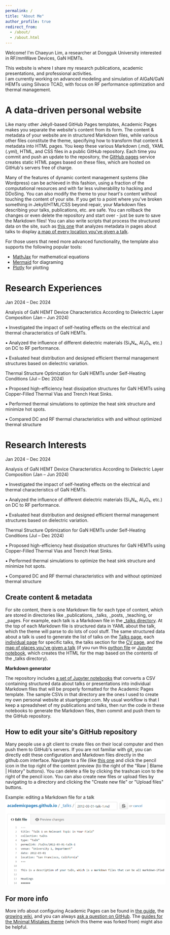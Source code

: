 ```yaml
---
permalink: /
title: "About Me"
author_profile: true
redirect_from: 
  - /about/
  - /about.html
---
```


Welcome! I'm Chaeyun Lim, a researcher at Dongguk University interested in RF/mmWave Devices, GaN HEMTs.

This website is where I share my research publications, academic presentations, and professional activities.  
I am currently working on advanced modeling and simulation of AlGaN/GaN HEMTs using Silvaco TCAD, with focus on RF performance optimization and thermal management.

A data-driven personal website
======

Like many other Jekyll-based GitHub Pages templates, Academic Pages makes you separate the website's content from its form. The content & metadata of your website are in structured Markdown files, while various other files constitute the theme, specifying how to transform that content & metadata into HTML pages. You keep these various Markdown (.md), YAML (.yml), HTML, and CSS files in a public GitHub repository. Each time you commit and push an update to the repository, the [GitHub pages](https://pages.github.com/) service creates static HTML pages based on these files, which are hosted on GitHub's servers free of charge.

Many of the features of dynamic content management systems (like Wordpress) can be achieved in this fashion, using a fraction of the computational resources and with far less vulnerability to hacking and DDoSing. You can also modify the theme to your heart's content without touching the content of your site. If you get to a point where you've broken something in Jekyll/HTML/CSS beyond repair, your Markdown files describing your talks, publications, etc. are safe. You can rollback the changes or even delete the repository and start over - just be sure to save the Markdown files! You can also write scripts that process the structured data on the site, such as [this one](https://github.com/academicpages/academicpages.github.io/blob/master/talkmap.ipynb) that analyzes metadata in pages about talks to display [a map of every location you've given a talk](https://academicpages.github.io/talkmap.html).

For those users that need more advanced functionality, the template also supports the following popular tools:
- [MathJax](https://www.mathjax.org/) for mathematical equations
- [Mermaid](https://mermaid.js.org/) for diagraming
- [Plotly](https://plotly.com/javascript/) for plotting
  

Research Experiences
======
Jan 2024 – Dec 2024

Analysis of GaN HEMT Device Characteristics According to Dielectric Layer Composition
(Jan – Jun 2024)

▪ Investigated the impact of self-heating effects on the electrical and thermal characteristics of GaN HEMTs.

▪ Analyzed the influence of different dielectric materials (Si₃N₄, Al₂O₃, etc.) on DC to RF performance.

▪ Evaluated heat distribution and designed efficient thermal management structures based on dielectric variation.

Thermal Structure Optimization for GaN HEMTs under Self-Heating Conditions
(Jul – Dec 2024)

▪ Proposed high-efficiency heat dissipation structures for GaN HEMTs using Copper-Filled Thermal Vias and Trench Heat Sinks.

▪ Performed thermal simulations to optimize the heat sink structure and minimize hot spots.

▪ Compared DC and RF thermal characteristics with and without optimized thermal structure


Research Interests
======
Jan 2024 – Dec 2024

Analysis of GaN HEMT Device Characteristics According to Dielectric Layer Composition
(Jan – Jun 2024)

▪ Investigated the impact of self-heating effects on the electrical and thermal characteristics of GaN HEMTs.

▪ Analyzed the influence of different dielectric materials (Si₃N₄, Al₂O₃, etc.) on DC to RF performance.

▪ Evaluated heat distribution and designed efficient thermal management structures based on dielectric variation.

Thermal Structure Optimization for GaN HEMTs under Self-Heating Conditions
(Jul – Dec 2024)

▪ Proposed high-efficiency heat dissipation structures for GaN HEMTs using Copper-Filled Thermal Vias and Trench Heat Sinks.

▪ Performed thermal simulations to optimize the heat sink structure and minimize hot spots.

▪ Compared DC and RF thermal characteristics with and without optimized thermal structure

Create content & metadata
------
For site content, there is one Markdown file for each type of content, which are stored in directories like _publications, _talks, _posts, _teaching, or _pages. For example, each talk is a Markdown file in the [_talks directory](https://github.com/academicpages/academicpages.github.io/tree/master/_talks). At the top of each Markdown file is structured data in YAML about the talk, which the theme will parse to do lots of cool stuff. The same structured data about a talk is used to generate the list of talks on the [Talks page](https://academicpages.github.io/talks), each [individual page](https://academicpages.github.io/talks/2012-03-01-talk-1) for specific talks, the talks section for the [CV page](https://academicpages.github.io/cv), and the [map of places you've given a talk](https://academicpages.github.io/talkmap.html) (if you run this [python file](https://github.com/academicpages/academicpages.github.io/blob/master/talkmap.py) or [Jupyter notebook](https://github.com/academicpages/academicpages.github.io/blob/master/talkmap.ipynb), which creates the HTML for the map based on the contents of the _talks directory).

**Markdown generator**

The repository includes [a set of Jupyter notebooks](https://github.com/academicpages/academicpages.github.io/tree/master/markdown_generator
) that converts a CSV containing structured data about talks or presentations into individual Markdown files that will be properly formatted for the Academic Pages template. The sample CSVs in that directory are the ones I used to create my own personal website at stuartgeiger.com. My usual workflow is that I keep a spreadsheet of my publications and talks, then run the code in these notebooks to generate the Markdown files, then commit and push them to the GitHub repository.

How to edit your site's GitHub repository
------
Many people use a git client to create files on their local computer and then push them to GitHub's servers. If you are not familiar with git, you can directly edit these configuration and Markdown files directly in the github.com interface. Navigate to a file (like [this one](https://github.com/academicpages/academicpages.github.io/blob/master/_talks/2012-03-01-talk-1.md) and click the pencil icon in the top right of the content preview (to the right of the "Raw | Blame | History" buttons). You can delete a file by clicking the trashcan icon to the right of the pencil icon. You can also create new files or upload files by navigating to a directory and clicking the "Create new file" or "Upload files" buttons. 

Example: editing a Markdown file for a talk
![Editing a Markdown file for a talk](/images/editing-talk.png)

For more info
------
More info about configuring Academic Pages can be found in [the guide](https://academicpages.github.io/markdown/), the [growing wiki](https://github.com/academicpages/academicpages.github.io/wiki), and you can always [ask a question on GitHub](https://github.com/academicpages/academicpages.github.io/discussions). The [guides for the Minimal Mistakes theme](https://mmistakes.github.io/minimal-mistakes/docs/configuration/) (which this theme was forked from) might also be helpful.
